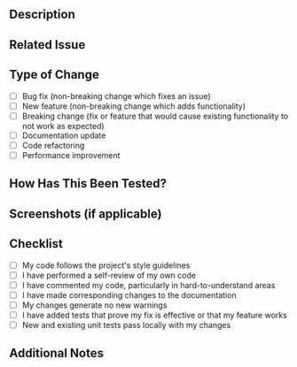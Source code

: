 ## Description

<!-- Provide a brief description of the changes introduced by this PR -->

## Related Issue

<!-- Link to the related issue (if applicable) using #issue_number -->

## Type of Change

<!-- Put an `x` in the boxes that apply -->

- [ ] Bug fix (non-breaking change which fixes an issue)
- [ ] New feature (non-breaking change which adds functionality)
- [ ] Breaking change (fix or feature that would cause existing functionality to not work as expected)
- [ ] Documentation update
- [ ] Code refactoring
- [ ] Performance improvement

## How Has This Been Tested?

<!-- Describe the tests you ran to verify your changes -->

## Screenshots (if applicable)

<!-- Add screenshots to help explain your changes -->

## Checklist

<!-- Put an `x` in the boxes that apply -->

- [ ] My code follows the project's style guidelines
- [ ] I have performed a self-review of my own code
- [ ] I have commented my code, particularly in hard-to-understand areas
- [ ] I have made corresponding changes to the documentation
- [ ] My changes generate no new warnings
- [ ] I have added tests that prove my fix is effective or that my feature works
- [ ] New and existing unit tests pass locally with my changes

## Additional Notes

<!-- Add any additional notes or context about the PR here -->
